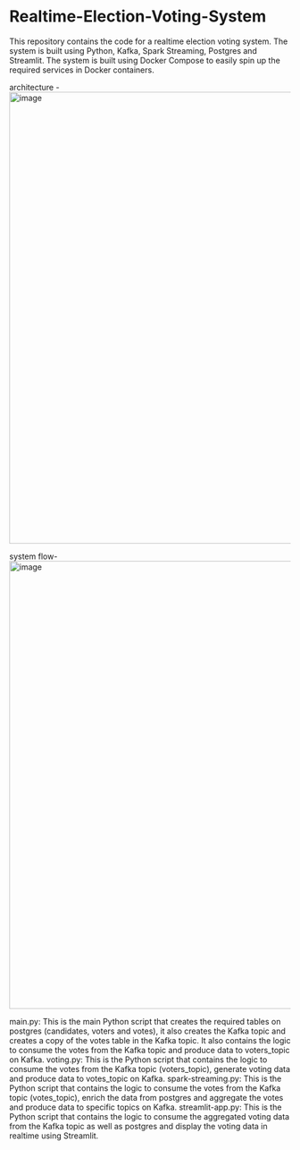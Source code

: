 # Realtime-Election-Voting-System

This repository contains the code for a realtime election voting system. The system is built using Python, Kafka, Spark Streaming, Postgres and Streamlit. The system is built using Docker Compose to easily spin up the required services in Docker containers.

architecture -
<img width="807" alt="image" src="https://github.com/kaesahu/Realtime-Election-Voting-System/assets/39849443/ea6681fb-16f9-4124-b056-248a594f1063">

system flow- 
<img width="800" alt="image" src="https://github.com/kaesahu/Realtime-Election-Voting-System/assets/39849443/dd6cb662-9414-4bc4-b5a3-de538c0e2616">

main.py: This is the main Python script that creates the required tables on postgres (candidates, voters and votes), it also creates the Kafka topic and creates a copy of the votes table in the Kafka topic. It also contains the logic to consume the votes from the Kafka topic and produce data to voters_topic on Kafka.
voting.py: This is the Python script that contains the logic to consume the votes from the Kafka topic (voters_topic), generate voting data and produce data to votes_topic on Kafka.
spark-streaming.py: This is the Python script that contains the logic to consume the votes from the Kafka topic (votes_topic), enrich the data from postgres and aggregate the votes and produce data to specific topics on Kafka.
streamlit-app.py: This is the Python script that contains the logic to consume the aggregated voting data from the Kafka topic as well as postgres and display the voting data in realtime using Streamlit.

